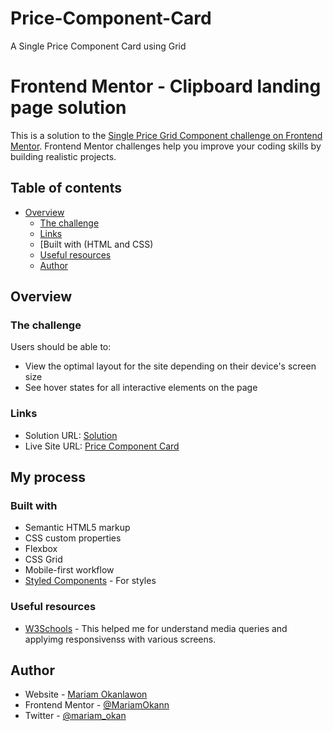 # Price-Component-Card
A Single Price Component Card using Grid


# Frontend Mentor - Clipboard landing page solution

This is a solution to the [Single Price Grid Component challenge on Frontend Mentor](https://www.frontendmentor.io/challenges/single-price-grid-component-5ce41129d0ff452fec5abbbc). Frontend Mentor challenges help you improve your coding skills by building realistic projects. 

## Table of contents

- [Overview](#overview)
  - [The challenge](#the-challenge)
  - [Links](#links)
  - [Built with (HTML and CSS)
  - [Useful resources](#useful-resources)
  - [Author](#author)

## Overview

### The challenge

Users should be able to:

- View the optimal layout for the site depending on their device's screen size
- See hover states for all interactive elements on the page


### Links

- Solution URL: [Solution](https://www.frontendmentor.io/solutions/simple-price-component-card-using-css-flex--f4DAxSpki)
- Live Site URL: [Price Component Card](https://mariamokann.github.io/Price-Component-Card/)

## My process

### Built with

- Semantic HTML5 markup
- CSS custom properties
- Flexbox
- CSS Grid
- Mobile-first workflow
- [Styled Components](https://styled-components.com/) - For styles




### Useful resources

- [W3Schools](https://www.w3schools.com) - This helped me for understand media queries and applyimg responsivenss with various screens.


## Author

- Website - [Mariam Okanlawon](https://github.com/MariamOkann)
- Frontend Mentor - [@MariamOkann](https://www.frontendmentor.io/profile/MariamOkann)
- Twitter - [@mariam_okan](https://www.twitter.com/mariam_okan)
